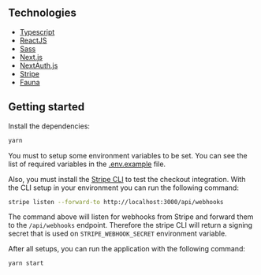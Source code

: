 ## Technologies
- [Typescript](https://typescriptlang.org/)
- [ReactJS](https://reactjs.org/)
- [Sass](https://sass-lang.com/)
- [Next.js](https://nextjs.org/)
- [NextAuth.js](https://next-auth.js.org/)
- [Stripe](https://stripe.com/)
- [Fauna](https://fauna.com/)

## Getting started

Install the dependencies:
```bash
yarn
```

You must to setup some environment variables to be set. You can see the list of required variables in the [.env.example](./.env.example) file.

Also, you must install the [Stripe CLI](https://stripe.com/docs/stripe-cli) to test the checkout integration. With the CLI setup in your environment you can run the following command:

```bash
stripe listen --forward-to http://localhost:3000/api/webhooks
```

The command above will listen for webhooks from Stripe and forward them to the `/api/webhooks` endpoint. Therefore the stripe CLI will return a signing secret that is used on `STRIPE_WEBHOOK_SECRET` environment variable.

After all setups, you can run the application with the following command:

```bash
yarn start
```